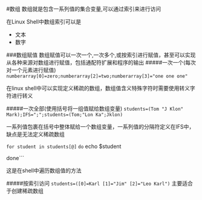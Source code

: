 #数组
数组就是包含一系列值的集合变量,可以通过索引来进行访问

在Linux Shell中数组索引可以是

+ 文本
+ 数字

###数组赋值
数组赋值可以一次一个,一次多个,或按索引进行赋值，甚至可以实现从各种来源对数组进行赋值，包括通配符扩展和程序的输出
#####一次一个(每次对一个元素进行赋值)
```numberarray[0]=zero;numberarray[2]=two;numberarray[3]="one one one"```

在linux shell中可以实现定义稀疏的数组，数组值含义特殊字符时需要使用转义字符进行转义

#####一次全部(使用括号将一组值赋给数组变量)
```students=(Tom "J Klon" Mark);IFS=";";students=(Tom;"Lon Ka";Jklon)```

一系列值包裹在括号中整体赋给一个数组变量，一系列值的分隔符定义在IFS中，缺点是无法定义稀疏数组

```for student in students[@]```
```do```
	echo $student

   done```

这是在shell中遍历数组值的方法

#####按索引访问
```students=([0]=Karl [1]="Jim" [2]="Leo Karl")```
主要适合于创建稀疏数组


